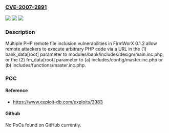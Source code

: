 ### [CVE-2007-2891](https://cve.mitre.org/cgi-bin/cvename.cgi?name=CVE-2007-2891)
![](https://img.shields.io/static/v1?label=Product&message=n%2Fa&color=blue)
![](https://img.shields.io/static/v1?label=Version&message=n%2Fa&color=blue)
![](https://img.shields.io/static/v1?label=Vulnerability&message=n%2Fa&color=brighgreen)

### Description

Multiple PHP remote file inclusion vulnerabilities in FirmWorX 0.1.2 allow remote attackers to execute arbitrary PHP code via a URL in the (1) bank_data[root] parameter to modules/bank/includes/design/main.inc.php, or the (2) fm_data[root] parameter to (a) includes/config/master.inc.php or (b) includes/functions/master.inc.php.

### POC

#### Reference
- https://www.exploit-db.com/exploits/3983

#### Github
No PoCs found on GitHub currently.

